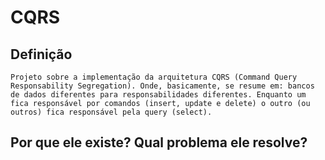 
# CQRS

## Definição
    Projeto sobre a implementação da arquitetura CQRS (Command Query Responsability Segregation). Onde, basicamente, se resume em: bancos de dados diferentes para responsabilidades diferentes. Enquanto um fica responsável por comandos (insert, update e delete) o outro (ou outros) fica responsável pela query (select).

## Por que ele existe? Qual problema ele resolve?



